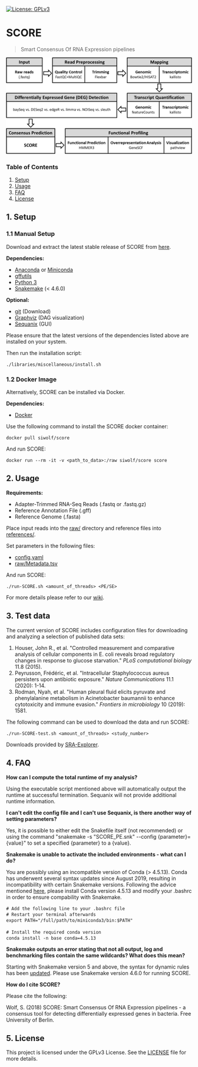 [![License: GPLv3](https://img.shields.io/badge/License-GPLv3-blue.svg)](https://www.gnu.org/licenses/gpl-3.0)

# SCORE
>Smart Consensus Of RNA Expression pipelines

![SCORE Workflow](https://github.com/SiWolf/SCORE/blob/master/workflow.png)

### Table of Contents

1. [Setup](#1-setup)
2. [Usage](#2-usage)
3. [FAQ](#3-faq)
4. [License](#4-license)

## 1. Setup

### 1.1 Manual Setup

Download and extract the latest stable release of SCORE from [here](https://github.com/SiWolf/SCORE/releases).

**Dependencies:**
* [Anaconda](https://anaconda.org/) or [Miniconda](https://conda.io/en/latest/miniconda.html)
* [gffutils](http://daler.github.io/gffutils/installation.html)
* [Python 3](https://www.python.org/)
* [Snakemake](https://snakemake.readthedocs.io/en/stable/) (< 4.6.0)

**Optional:**
* [git](https://git-scm.com/) (Download)
* [Graphviz](https://www.graphviz.org/) (DAG visualization)
* [Sequanix](https://github.com/sequana/sequana/) (GUI)

Please ensure that the latest versions of the dependencies listed above are installed on your system.

Then run the installation script:

```
./libraries/miscellaneous/install.sh
```

### 1.2 Docker Image

Alternatively, SCORE can be installed via Docker.

**Dependencies:**
* [Docker](https://www.docker.com/)

Use the following command to install the SCORE docker container:

```
docker pull siwolf/score
```

And run SCORE:

```
docker run --rm -it -v <path_to_data>:/raw siwolf/score score
```

## 2. Usage

**Requirements:**
* Adapter-Trimmed RNA-Seq Reads (.fastq or .fastq.gz)
* Reference Annotation File (.gff)
* Reference Genome (.fasta)

Place input reads into the [raw/](https://github.com/SiWolf/SCORE/tree/master/raw) directory and reference files into [references/](https://github.com/SiWolf/SCORE/tree/master/references).

Set parameters in the following files:
* [config.yaml](https://github.com/SiWolf/SCORE/blob/master/config.yaml)
* [raw/Metadata.tsv](https://github.com/SiWolf/SCORE/blob/master/raw/Metadata.tsv)

And run SCORE:

```
./run-SCORE.sh <amount_of_threads> <PE/SE>
```

For more details please refer to our [wiki](https://github.com/SiWolf/SCORE/wiki).

## 3. Test data

The current version of SCORE includes configuration files for downloading and analyzing a selection of published data sets:

1. Houser, John R., et al. "Controlled measurement and comparative analysis of cellular components in E. coli reveals broad regulatory changes in response to glucose starvation." *PLoS computational biology* 11.8 (2015).
2. Peyrusson, Frédéric, et al. "Intracellular Staphylococcus aureus persisters upon antibiotic exposure." *Nature Communications* 11.1 (2020): 1-14.
3. Rodman, Nyah, et al. "Human pleural fluid elicits pyruvate and phenylalanine metabolism in Acinetobacter baumannii to enhance cytotoxicity and immune evasion." *Frontiers in microbiology* 10 (2019): 1581.

The following command can be used to download the data and run SCORE:

```
./run-SCORE-test.sh <amount_of_threads> <study_number>
```

Downloads provided by [SRA-Explorer](https://sra-explorer.info/).

## 4. FAQ

**How can I compute the total runtime of my analysis?**

Using the executable script mentioned above will automatically output the runtime at successful termination. Sequanix will not provide additional runtime information.

**I can't edit the config file and I can't use Sequanix, is there another way of setting parameters?**

Yes, it is possible to either edit the Snakefile itself (not recommended) or using the command "snakemake -s "SCORE_PE.snk" --config {parameter}={value}" to set a specified {parameter} to a {value}.

**Snakemake is unable to activate the included environments - what can I do?**

You are possibly using an incompatible version of Conda (> 4.5.13). Conda has underwent several syntax updates since August 2019, resulting in incompatibility with certain Snakemake versions. Following the advice mentioned [here](https://bitbucket.org/snakemake/snakemake/issues/1115/cannot-activate-conda-enironment-using#comment-50657352), please install Conda version 4.5.13 and modify your .bashrc in order to ensure compability with Snakemake.

```
# Add the following line to your .bashrc file
# Restart your terminal afterwards
export PATH="/full/path/to/miniconda3/bin:$PATH"

# Install the required conda version
conda install -n base conda=4.5.13
```

**Snakemake outputs an error stating that not all output, log and benchmarking files contain the same wildcards? What does this mean?**

Starting with Snakemake version 5 and above, the syntax for dynamic rules has been [updated](https://bitbucket.org/snakemake/snakemake/issues/955/problem-with-wildcard-and-dynamic-syntax#comment-49569434). Please use Snakemake version 4.6.0 for running SCORE.

**How do I cite SCORE?**

Please cite the following:

Wolf, S. (2018) SCORE: Smart Consensus Of RNA Expression pipelines - a consensus tool for detecting differentially expressed genes in bacteria. Free University of Berlin.

## 5. License

This project is licensed under the GPLv3 License. See the [LICENSE](LICENSE) file for more details.
